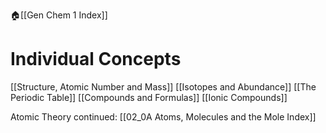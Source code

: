 🏠[[Gen Chem 1 Index]]
# Individual Concepts
[[Structure, Atomic Number and Mass]]
[[Isotopes and Abundance]]
[[The Periodic Table]]
[[Compounds and Formulas]]
[[Ionic Compounds]]

Atomic Theory continued:
[[02_0A Atoms, Molecules and the Mole Index]]